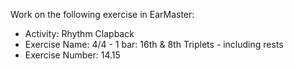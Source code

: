 Work on the following exercise in EarMaster:
- Activity: Rhythm Clapback
- Exercise Name: 4/4 - 1 bar: 16th & 8th Triplets - including rests
- Exercise Number: 14.15
